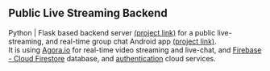 ## Public Live Streaming Backend
Python | Flask based backend server [(project link)](https://github.com/akhill4054/live-stream-backend) for a public live-streaming, and real-time group chat Android app [(project link)](https://github.com/akhill4054/live-stream-app).
<br> It is using [Agora.io](https://www.agora.io/en/) for real-time video streaming and live-chat, and [Firebase - Cloud Firestore](https://firebase.google.com/docs/firestore) database, and [authentication](https://firebase.google.com/docs/auth) cloud services.

